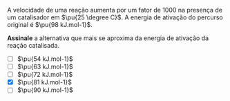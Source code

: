 A velocidade de uma reação aumenta por um fator de 1000 na presença de um catalisador em $\pu{25 \degree C}$. A energia de ativação do percurso original é $\pu{98 kJ.mol-1}$.

**Assinale** a alternativa que mais se aproxima da energia de ativação da reação catalisada.

- [ ] $\pu{54 kJ.mol-1}$
- [ ] $\pu{63 kJ.mol-1}$
- [ ] $\pu{72 kJ.mol-1}$
- [x] $\pu{81 kJ.mol-1}$
- [ ] $\pu{90 kJ.mol-1}$